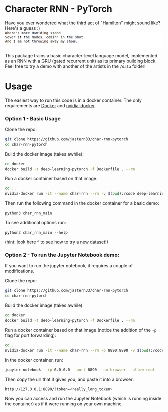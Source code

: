 # Character RNN - PyTorch
Have you ever wondered what the third act of "Hamilton" might sound like? Here's a guess :)
![alt text](demos/char-hamilton.gif)

This package trains a basic character-level language model, implemented as an RNN with a GRU (gated recurrent unit) as its primary building block. Feel free to try a demo with another of the artists in the `/data` folder!

# Usage
The easiest way to run this code is in a docker container. The only requirements are [Docker](https://docs.docker.com/install/) and [nvidia-docker](https://github.com/NVIDIA/nvidia-docker).

### Option 1 - Basic Usage
Clone the repo:
```bash
git clone https://github.com/jastern33/char-rnn-pytorch
cd char-rnn-pytorch
```
Build the docker image (takes awhile): 
```bash
cd docker
docker build -t deep-learning-pytorch -f Dockerfile . --rm
```
Run a docker container based on that image: 
```bash
cd ..
nvidia-docker run -it --name char-rnn --rm -v $(pwd):/code deep-learning-pytorch
```
Then run the following command in the docker container for a basic demo:

`python3 char_rnn_main`

To see additional options run: 

`python3 char_rnn_main --help`

(hint: look here ^ to see how to try a new dataset!)

### Option 2 - To run the Jupyter Notebook demo:
If you want to run the jupyter notebook, it requires a couple of modifications.

Clone the repo:
```bash
git clone https://github.com/jastern33/char-rnn-pytorch
cd char-rnn-pytorch
```
Build the docker image (takes awhile): 
```bash
cd docker
docker build -t deep-learning-pytorch -f Dockerfile . --rm
```
Run a docker container based on that image (notice the addition of the `-p` flag for port forwarding):
```bash
cd ..
nvidia-docker run -it --name char-rnn --rm -p 8890:8890 -v $(pwd):/code deep-learning-pytorch
```
In the docker container, run:
```bash
jupyter notebook --ip 0.0.0.0 --port 8890 --no-browser --allow-root
```
Then copy the url that it gives you, and paste it into a browser:
```bash
http://127.0.0.1:8890/?token=<really_long_token>
```
Now you can access and run the Jupyter Notebook (which is running inside the container) as if it were running on your own machine.

